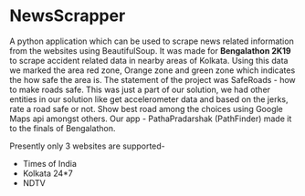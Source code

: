 # NewsScrapper

A python application which can be used to scrape news related information from the websites using BeautifulSoup.
It was made for <b>Bengalathon 2K19</b> to scrape accident related data in nearby areas of Kolkata.
Using this data we marked the area red zone, Orange zone and green zone which indicates the how safe the area is.
The statement of the project was SafeRoads - how to make roads safe.
This was just a part of our solution, we had other entities in our solution like get accelerometer data and based on the jerks,  rate a road safe or not. Show best road among the choices using Google Maps api amongst others.
Our app - PathaPradarshak (PathFinder) made it to the finals of Bengalathon.

Presently only 3 websites are supported-
* Times of India
* Kolkata 24*7
* NDTV
